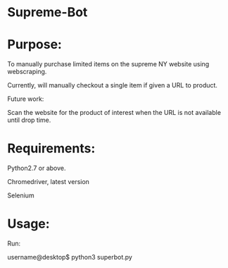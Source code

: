 # Supreme-Bot

# Purpose: 

To manually purchase limited items on the supreme NY website using webscraping.

Currently, will manually checkout a single item if given a URL to product.

Future work:

  Scan the website for the product of interest when the URL is not available until drop time.

# Requirements:

  Python2.7 or above.
  
  Chromedriver, latest version
  
  Selenium
  

# Usage:

  Run:
  
  username@desktop$ python3 superbot.py
  

